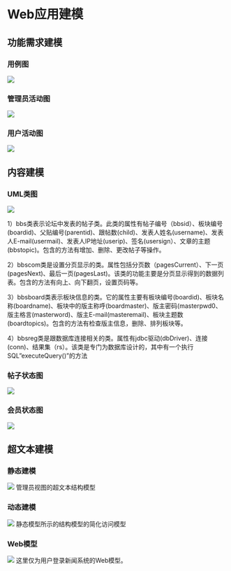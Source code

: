 # Web应用建模
## 功能需求建模
### 用例图
![](https://ooo.0o0.ooo/2017/06/19/5946a7aa25059.png)

### 管理员活动图
![](https://ooo.0o0.ooo/2017/06/19/5946aa13987b9.png)

### 用户活动图
![](https://ooo.0o0.ooo/2017/06/19/5946a91ce9bac.png)

## 内容建模
### UML类图
![](https://ooo.0o0.ooo/2017/06/19/5946aab6ed6d4.png)

1）bbs类表示论坛中发表的帖子类。此类的属性有帖子编号（bbsid）、板块编号(boardid)、父贴编号(parentid)、跟帖数(child)、发表人姓名(username)、发表人E-mail(usermail)、发表人IP地址(userip)、签名(usersign）、文章的主题(bbstopic)。包含的方法有增加、删除、更改帖子等操作。

2）bbscom类是设置分页显示的类。属性包括分页数（pagesCurrent）、下一页(pagesNext)、最后一页(pagesLast)。该类的功能主要是分页显示得到的数据列表。包含的方法有向上、向下翻页，设置页码等。

3）bbsboard类表示板块信息的类。它的属性主要有板块编号(boardid)、板块名称(boardname)、板块中的版主称呼(boardmaster)、版主密码(masterpwd0、版主格言(masterword)、版主E-mail(masteremail)、板块主题数(boardtopics)。包含的方法有检查版主信息，删除、排列板块等。

4）bbsreg类是跟数据库连接相关的类。属性有jdbc驱动(dbDriver)、连接(conn)、结果集（rs）。该类是专门为数据库设计的，其中有一个执行SQL”executeQuery()”的方法


### 帖子状态图
![](https://ooo.0o0.ooo/2017/06/19/5946ac030c535.png)

### 会员状态图
![](https://ooo.0o0.ooo/2017/06/19/5946abb2038f4.png)

## 超文本建模
### 静态建模
![](https://ooo.0o0.ooo/2017/06/19/5946b1628be9a.png)
管理员视图的超文本结构模型

### 动态建模
![](https://ooo.0o0.ooo/2017/06/19/5946b1c01111f.png)
静态模型所示的结构模型的简化访问模型

### Web模型
![](https://ooo.0o0.ooo/2017/06/19/5946b1f883bdb.jpg)
这里仅为用户登录新闻系统的Web模型。



